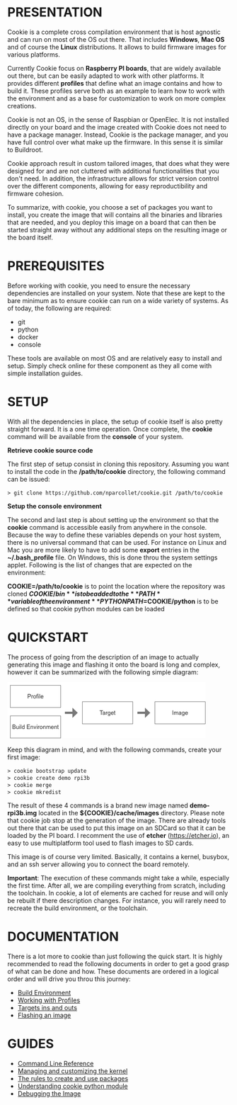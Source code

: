 # PRESENTATION

Cookie is a complete cross compilation environment that is host agnostic and can run on most of the
OS out there. That includes **Windows**, **Mac OS** and of course the **Linux** distributions. It allows
to build firmware images for various platforms.

Currently Cookie focus on **Raspberry PI boards**, that are widely available out there, but can be easily
adapted to work with other platforms. It provides different **profiles** that define what an image contains
and how to build it. These profiles serve both as an example to learn how to work with the environment
and as a base for customization to work on more complex creations.

Cookie is not an OS, in the sense of Raspbian or OpenElec. It is not installed directly on your board and
the image created with Cookie does not need to have a package manager. Instead, Cookie is the package
manager, and you have full control over what make up the firmware. In this sense it is similar to Buildroot.

Cookie approach result in custom tailored images, that does what they were designed for and are not
cluttered with additional functionalities that you don't need. In addition, the infrastructure allows for
strict version control over the different components, allowing for easy reproductibility and firmware
cohesion.

To summarize, with cookie, you choose a set of packages you want to install, you create the image that will
contains all the binaries and libraries that are needed, and you deploy this image on a board that can then
be started straight away without any additional steps on the resulting image or the board itself.

# PREREQUISITES

Before working with cookie, you need to ensure the necessary dependencies are installed on your
system. Note that these are kept to the bare minimum as to ensure cookie can run on a wide variety
of systems. As of today, the following are required:

- git
- python
- docker
- console

These tools are available on most OS and are relatively easy to install and setup. Simply check
online for these component as they all come with simple installation guides.

# SETUP

With all the dependencies in place, the setup of cookie itself is also pretty straight forward. It 
is a one time operation. Once complete, the **cookie** command will be available from the **console**
of your system.

**Retrieve cookie source code**

The first step of setup consist in cloning this repository. Assuming you want to install the code in
the **/path/to/cookie** directory, the following command can be issued:

	> git clone https://github.com/nparcollet/cookie.git /path/to/cookie

**Setup the console environment**

The second and last step is about setting up the environment so that the **cookie** command is
accessible easily from anywhere in the console. Because the way to define these variables depends on
your host system, there is no universal command that can be used. For instance on Linux and Mac you
are more likely to have to add some **export** entries in the **~/.bash_profile** file. On Windows,
this is done throu the system settings applet. Following is the list of changes that are expected on
the environment:

**COOKIE=/path/to/cookie** is to point the location where the repository was cloned
**${COOKIE}/bin** is to be added to the **PATH** variable of the environment
**PYTHONPATH=$COOKIE/python** is to be defined so that cookie python modules can be loaded

# QUICKSTART

The process of going from the description of an image to actually generating this image and flashing
it onto the board is long and complex, however it can be summarized with the following simple diagram:


![Overview](documentation/overview.png)

Keep this diagram in mind, and with the following commands, create your first image:

	> cookie bootstrap update
	> cookie create demo rpi3b
	> cookie merge
	> cookie mkredist

The result of these 4 commands is a brand new image named **demo-rpi3b.img** located in the
**${COOKIE}/cache/images** directory. Please note that cookie job stop at the generation of the
image. There are already tools out there that can be used to put this image on an SDCard so that
it can be loaded by the PI board. I recomment the use of **etcher** (https://etcher.io), an easy to
use multiplatform tool used to flash images to SD cards.

This image is of course very limited. Basically, it contains a kernel, busybox, and an ssh server
allowing you to connect the board remotely.

**Important**: The execution of these commands might take a while, especially the first time. After
all, we are compiling everything from scratch, including the toolchain. In cookie, a lot of elements
are cached for reuse and will only be rebuilt if there description changes. For instance, you will
rarely need to recreate the build environment, or the toolchain.

# DOCUMENTATION

There is a lot more to cookie than just following the quick start. It is highly recommended to read
the following documents in order to get a good grasp of what can be done and how. These documents
are ordered in a logical order and will drive you throu this journey:

- [Build Environment](documentation/BOOTSTRAP.md)
- [Working with Profiles](documentation/PROFILES.md)
- [Targets ins and outs](documentation/TARGETS.md)
- [Flashing an image](documentation/FLASHING.md)

# GUIDES

- [Command Line Reference](documentation/CMDLINE.md)
- [Managing and customizing the kernel](documentation/KERNEL.md)
- [The rules to create and use packages](documentation/PACKAGES.md)
- [Understanding cookie python module](documentation/PYTHON.md)
- [Debugging the Image](documentation/DEBUG.md)


